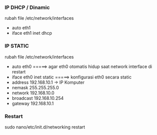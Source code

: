 ### IP DHCP / Dinamic
rubah file /etc/network/interfaces
- auto eth1
- iface eth1 inet dhcp

### IP STATIC
rubah file /etc/network/interfaces
- auto eth0 =====> agar eth0 otomatis hidup saat network interface di restart
- iface eth0 inet static =====> konfigurasi eth0 secara static     
- address 192.168.10.1 -> IP Komputer
- nemask 255.255.255.0
- network 192.168.10.0
- broadcast 192.168.10.254
- gateway 192.168.10.1

### Restart
sudo nano/etc/init.d/networking restart
